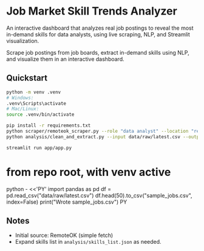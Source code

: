 # Job Market Skill Trends Analyzer

An interactive dashboard that analyzes real job postings to reveal the most in-demand skills for data analysts, using live scraping, NLP, and Streamlit visualization.


Scrape job postings from job boards, extract in-demand skills using NLP, and visualize them in an interactive dashboard.

## Quickstart

```bash
python -m venv .venv
# Windows:
.venv\Scripts\activate
# Mac/Linux:
source .venv/bin/activate

pip install -r requirements.txt
python scraper/remoteok_scraper.py --role "data analyst" --location "remote" --limit 200
python analysis/clean_and_extract.py --input data/raw/latest.csv --output data/processed/skills_count.csv

streamlit run app/app.py
```

# from repo root, with venv active
python - <<'PY'
import pandas as pd
df = pd.read_csv("data/raw/latest.csv")
df.head(50).to_csv("sample_jobs.csv", index=False)
print("Wrote sample_jobs.csv")
PY


## Notes
- Initial source: RemoteOK (simple fetch)
- Expand skills list in `analysis/skills_list.json` as needed.
